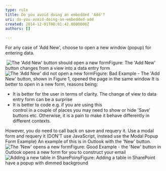 ```yaml
---
type: rule
title: Do you avoid doing an embedded 'Add'?
uri: do-you-avoid-doing-an-embedded-add
created: 2014-12-01T00:01:42.0000000Z
authors: []

---
```


 
For any case of 'Add New', choose to open a new window (popup) for entering data.
 
​
![The 'Add New' button should open a new form](http&#58;//www.ssw.com.au/ssw/Standards/Rules/Images/EmbeddedAdd.jpg)Figure: The 'Add New' button changes from a view into a data entry form![The 'Add New' did not open a new form](http&#58;//www.ssw.com.au/ssw/Standards/Rules/Images/BadEmbeddedAdd.jpg)Figure: Bad Example - The 'Add New' button, shown in Figure 1, opened the page in the same window
It is better to open in a new form, reasons being:

- It is better for the user in terms of clarity. The change of view to data entry form can be a surprise
- It is better to code e.g. if you are using this <br>control in a couple of places you may need to show or hide 'Save' <br>buttons etc. Otherwise, it is a pain to make it behave differently in <br>different contexts.


However, you do need to call back on save and requery it.
                    Use a modal form and requery it (DON'T use JavaScript, instead use the Modal Popup Form Example)
                    An example of this is in Outlook with the 'New' button.
![The 'New' opens a new form](http&#58;//www.ssw.com.au/ssw/Standards/Rules/Images/GoodEmbeddedAdd.jpg)Figure: Good Example - the 'New' button in Outlook opens a new form for you to construct your email![Adding a new table in SharePoiny](http&#58;//www.ssw.com.au/ssw/Standards/Rules/Images/sharepoint-add-table.jpg)Figure: Adding a table in SharePoint have a popup with dimmed background

